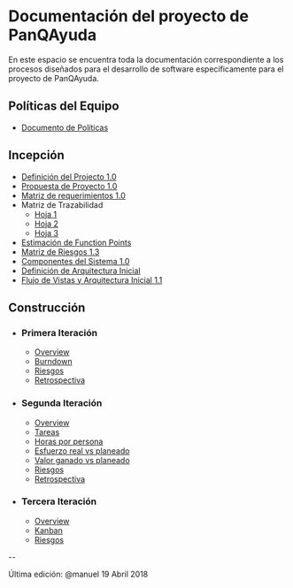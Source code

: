 # Documentación del proyecto de PanQAyuda

En este espacio se encuentra toda la documentación correspondiente a los procesos diseñados para el desarrollo de software específicamente para el proyecto de PanQAyuda.

## Políticas del Equipo
* [Documento de Políticas](https://drive.google.com/open?id=16bs4YIV3DMsAwmnXOtsIrDMpJAOQb7od)


## Incepción
* [Definición del Projecto 1.0](https://github.com/CaveLabs-1/PanQAyuda-Wiki/blob/master/Documetacion/JIMMY%20PANQEAYUDA.pdf)
* [Propuesta de Proyecto 1.0](https://github.com/CaveLabs-1/PanQAyuda-Wiki/blob/master/Documetacion/Project%20Proposal%20(Timmy).pdf)
* [Matriz de requerimientos 1.0](https://github.com/CaveLabs-1/PanQAyuda-Wiki/blob/master/Documetacion/Matriz%20de%20Requerimientos%20-%20Sheet1.csv)
* Matriz de Trazabilidad
  * [Hoja 1](https://github.com/CaveLabs-1/PanQAyuda-Wiki/blob/master/Documetacion/Matriz%20de%20Trazabilidad/Matriz%20de%20Trazabilidad%20Pan%20-%20Acceptance%20Criteria.pdf)
  * [Hoja 2](https://github.com/CaveLabs-1/PanQAyuda-Wiki/blob/master/Documetacion/Matriz%20de%20Trazabilidad/Matriz%20de%20Trazabilidad%20Pan%20-%20Diagrama%20de%20Trazabilidad.pdf)
  * [Hoja 3](https://github.com/CaveLabs-1/PanQAyuda-Wiki/blob/master/Documetacion/Matriz%20de%20Trazabilidad/Matriz%20de%20Trazabilidad%20Pan%20-%20Matriz%20de%20Trazabilidad.pdf)
* [Estimación de Function Points](https://github.com/CaveLabs-1/PanQAyuda-Wiki/blob/master/Documetacion/Function%20Points%20Estimation%20-%20Hoja%201.csv)
* [Matriz de Riesgos 1.3](https://docs.google.com/spreadsheets/d/13mZKN2Gazny50iRa1RBXC3Hy8b23N0zlmFpXU42lXsg/edit?usp=sharing)
* [Componentes del Sistema 1.0](https://github.com/CaveLabs-1/PanQAyuda-Wiki/blob/master/Documetacion/Formato%20Linguine%20Le%20Pane%20Q'%20Ayud%C3%A9.pdf)
* [Definición de Arquitectura Inicial](https://github.com/CaveLabs-1/PanQAyuda-Wiki/blob/master/Documetacion/Herson.pdf)
* [Flujo de Vistas y Arquitectura Inicial 1.1](https://github.com/CaveLabs-1/PanQAyuda-Wiki/blob/master/Documetacion/Ernie.pdf)

## Construcción
* ### Primera Iteración
  * [Overview](https://github.com/CaveLabs-1/PanQAyuda-Wiki/blob/master/Documetacion/Iteraci%C3%B3n%201/Overview%20iteraci%C3%B3n%20-%20Tablas.csv)
  * [Burndown](https://github.com/CaveLabs-1/PanQAyuda-Wiki/blob/master/Documetacion/Iteraci%C3%B3n%201/Burndown.png)
  * [Riesgos](https://docs.google.com/spreadsheets/d/13mZKN2Gazny50iRa1RBXC3Hy8b23N0zlmFpXU42lXsg/edit?usp=sharing)
  * [Retrospectiva](https://github.com/CaveLabs-1/PanQAyuda-Wiki/blob/master/Documetacion/Iteraci%C3%B3n%201/Bob%20the%20Builder%20IT%201.pdf)

* ### Segunda Iteración
  * [Overview](https://github.com/CaveLabs-1/PanQAyuda-Wiki/blob/master/Documetacion/Iteraci%C3%B3n%202/Overview.csv)
  * [Tareas](https://github.com/CaveLabs-1/PanQAyuda-Wiki/blob/master/Documetacion/Iteraci%C3%B3n%202/Tasks.csv)
  * [Horas por persona](https://github.com/CaveLabs-1/PanQAyuda-Wiki/blob/master/Documetacion/Iteraci%C3%B3n%202/Horas%20por%20persona.csv)
  * [Esfuerzo real vs planeado](https://github.com/CaveLabs-1/PanQAyuda-Wiki/blob/master/Documetacion/Iteraci%C3%B3n%202/Esfuerzo%20Real%20Vs%20Planeado.png)
  * [Valor ganado vs planeado](https://github.com/CaveLabs-1/PanQAyuda-Wiki/blob/master/Documetacion/Iteraci%C3%B3n%202/Valor%20Ganado%20vs%20Valor%20Planeadi.png)
  * [Riesgos](https://docs.google.com/spreadsheets/d/13mZKN2Gazny50iRa1RBXC3Hy8b23N0zlmFpXU42lXsg/edit?usp=sharing)
  * [Retrospectiva](https://docs.google.com/document/d/1nWPH5a3TpJHnB7jg0xWD_eV1Z_QizuUEJtYbdprxW0s/edit?usp=sharing)

* ### Tercera Iteración
  * [Overview](https://docs.google.com/spreadsheets/d/1igRDieRfETSmOTRd5WtgJkV5ETXmByCWIX93dbrDKa0/edit?usp=sharing)
  * [Kanban](https://docs.google.com/spreadsheets/d/1HhozxbCjJ6b3OLg7bCWEjgHJqHRoVhN1YNygcr9AEto/edit?usp=sharing)
  * [Riesgos](https://docs.google.com/spreadsheets/d/13mZKN2Gazny50iRa1RBXC3Hy8b23N0zlmFpXU42lXsg/edit?usp=sharing)

--

Última edición: @manuel 19 Abril 2018
